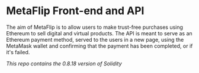 # MetaFlip Front-end and API 

The aim of MetaFlip is to allow users to make trust-free purchases using Ethereum to sell digital and virtual products. The API is meant to serve as an Ethereum payment method, served to the users in a new <about blank> page, using the MetaMask wallet and confirming that the payment has been completed, or if it's failed.

*This repo contains the 0.8.18 version of Solidity*

